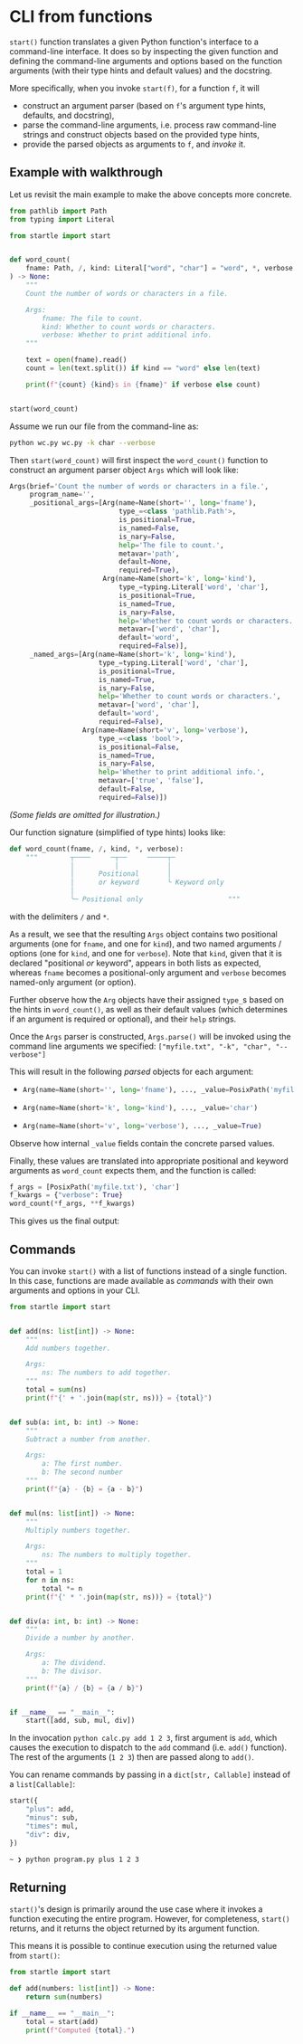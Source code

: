 # CLI from functions

`start()` function translates a given Python function's interface to a 
command-line interface.
It does so by inspecting the given function and defining the command-line arguments and options
based on the function arguments (with their type hints and default values) and the docstring.

More specifically, when you invoke `start(f)`, for a function `f`, it will
- construct an argument parser (based on `f`'s argument type hints, defaults, and docstring),
- parse the command-line arguments, i.e. process raw command-line strings and construct objects
  based on the provided type hints,
- provide the parsed objects as arguments to `f`, and _invoke_ it.

## Example with walkthrough

Let us revisit the main example to make the above concepts more concrete.

<div class="code-file" style="--filename:'wc.py'">


```python
from pathlib import Path
from typing import Literal

from startle import start


def word_count(
    fname: Path, /, kind: Literal["word", "char"] = "word", *, verbose: bool = False
) -> None:
    """
    Count the number of words or characters in a file.

    Args:
        fname: The file to count.
        kind: Whether to count words or characters.
        verbose: Whether to print additional info.
    """

    text = open(fname).read()
    count = len(text.split()) if kind == "word" else len(text)

    print(f"{count} {kind}s in {fname}" if verbose else count)


start(word_count)
```

</div>

Assume we run our file from the command-line as:
```bash
python wc.py wc.py -k char --verbose
```

Then `start(word_count)` will first inspect the `word_count()` function
to construct an argument parser object `Args` which will look like:

```python
Args(brief='Count the number of words or characters in a file.',
     program_name='',
     _positional_args=[Arg(name=Name(short='', long='fname'),
                           type_=<class 'pathlib.Path'>,
                           is_positional=True,
                           is_named=False,
                           is_nary=False,
                           help='The file to count.',
                           metavar='path',
                           default=None,
                           required=True),
                       Arg(name=Name(short='k', long='kind'),
                           type_=typing.Literal['word', 'char'],
                           is_positional=True,
                           is_named=True,
                           is_nary=False,
                           help='Whether to count words or characters.',
                           metavar=['word', 'char'],
                           default='word',
                           required=False)],
     _named_args=[Arg(name=Name(short='k', long='kind'),
                      type_=typing.Literal['word', 'char'],
                      is_positional=True,
                      is_named=True,
                      is_nary=False,
                      help='Whether to count words or characters.',
                      metavar=['word', 'char'],
                      default='word',
                      required=False),
                  Arg(name=Name(short='v', long='verbose'),
                      type_=<class 'bool'>,
                      is_positional=False,
                      is_named=True,
                      is_nary=False,
                      help='Whether to print additional info.',
                      metavar=['true', 'false'],
                      default=False,
                      required=False)])
```
_(Some fields are omitted for illustration.)_

Our function signature (simplified of type hints) looks like:

<div class="ascii">

```python
def word_count(fname, /, kind, *, verbose):
    """        ┬────     ─┬──     ─────┬─
               │          │            │
               │      Positional       │
               │      or keyword       ╰ Keyword only
               │
               ╰─ Positional only                     """
```

</div>

with the delimiters `/` and `*`.

As a result, we see that the resulting `Args` object contains two
positional arguments (one for `fname`, and one for `kind`), and
two named arguments / options (one for `kind`, and one for `verbose`).
Note that `kind`, given that it is declared "positional _or_ keyword",
appears in both lists as expected, whereas `fname` becomes a positional-only
argument and `verbose` becomes named-only argument (or option).

Further observe how the `Arg` objects have their assigned `type_`s
based on the hints in `word_count()`, as well as their default values
(which determines if an argument is required or optional), and
their `help` strings.

Once the `Args` parser is constructed, `Args.parse()` will be invoked using
the command line arguments we specified: `["myfile.txt", "-k", "char", "--verbose"]`

This will result in the following _parsed_ objects for each argument:
- ```python
  Arg(name=Name(short='', long='fname'), ..., _value=PosixPath('myfile.txt'))
  ```
- ```python
  Arg(name=Name(short='k', long='kind'), ..., _value='char')
  ```
- ```python
  Arg(name=Name(short='v', long='verbose'), ..., _value=True)
  ```
Observe how internal `_value` fields contain the concrete parsed values.

Finally, these values are translated into appropriate positional and keyword
arguments as `word_count` expects them, and the function is called:
```python
f_args = [PosixPath('myfile.txt'), 'char']
f_kwargs = {"verbose": True}
word_count(*f_args, **f_kwargs)
```

This gives us the final output:

<div id="wc-run-cast"></div>

## Commands

You can invoke `start()` with a list of functions instead of a single function.
In this case, functions are made available as _commands_ with their own arguments
and options in your CLI.

<div class="code-file" style="--filename:'calc.py'">

```python
from startle import start


def add(ns: list[int]) -> None:
    """
    Add numbers together.

    Args:
        ns: The numbers to add together.
    """
    total = sum(ns)
    print(f"{' + '.join(map(str, ns))} = {total}")


def sub(a: int, b: int) -> None:
    """
    Subtract a number from another.

    Args:
        a: The first number.
        b: The second number
    """
    print(f"{a} - {b} = {a - b}")


def mul(ns: list[int]) -> None:
    """
    Multiply numbers together.

    Args:
        ns: The numbers to multiply together.
    """
    total = 1
    for n in ns:
        total *= n
    print(f"{' * '.join(map(str, ns))} = {total}")


def div(a: int, b: int) -> None:
    """
    Divide a number by another.

    Args:
        a: The dividend.
        b: The divisor.
    """
    print(f"{a} / {b} = {a / b}")


if __name__ == "__main__":
    start([add, sub, mul, div])

```

</div>

<div id="calc-cast"></div>

In the invocation `python calc.py add 1 2 3`, first argument is `add`, which causes the execution
to dispatch to the `add` command (i.e. `add()` function). The rest of the arguments (`1 2 3`) then
are passed along to `add()`.

You can rename commands by passing in a `dict[str, Callable]` instead of a
`list[Callable]`:

```python
start({
    "plus": add,
    "minus": sub,
    "times": mul,
    "div": div,
})
```
```bash
~ ❯ python program.py plus 1 2 3
```

## Returning

`start()`'s design is primarily around the use case where it invokes a function executing
the entire program.
However, for completeness, `start()` returns, and it returns the object returned by its
argument function.

This means it is possible to continue execution using the returned value
from `start()`:

<div class="code-file" style="--filename:'adder.py'">

```python
from startle import start

def add(numbers: list[int]) -> None:
    return sum(numbers)

if __name__ == "__main__":
    total = start(add)
    print(f"Computed {total}.")
```

</div>

<div id="adder-run-cast"></div>

<script>
AsciinemaPlayer.create('cast/wc-run.cast', document.getElementById('wc-run-cast'), {
    autoPlay: true,
    controls: true,
    rows: 3,
    terminalFontFamily: "'Fira Mono', monospace",
    terminalFontSize: "12px",
    fit: false,
    theme: "custom-auto",
});
AsciinemaPlayer.create('cast/calc.cast', document.getElementById('calc-cast'), {
    autoPlay: true,
    controls: true,
    rows: 27,
    terminalFontFamily: "'Fira Mono', monospace",
    terminalFontSize: "12px",
    fit: false,
    theme: "custom-auto",
});
AsciinemaPlayer.create('cast/adder-run.cast', document.getElementById('adder-run-cast'), {
    autoPlay: true,
    controls: true,
    speed: 2,
    rows: 3,
    terminalFontFamily: "'Fira Mono', monospace",
    terminalFontSize: "12px",
    fit: false,
    theme: "custom-auto",
});
</script>


